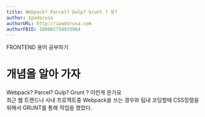 ```yaml
---
title: Webpack? Parcel? Gulp? Grunt ? 응?
author: Ipadorusa
authorURL: http://ipadorusa.com
authorFBID: 100002734933964
---
```


FRONTEND 용어 공부하기


<!--truncate-->
# 개념을 알아 가자
Webpack? Parcel? Gulp? Grunt ? 이런게 몬가요<br>
최근 웹 트렌드나 사내 프로젝트중 Webpack을 쓰는 경우와 팀내 코딩할때 CSS정렬을 위해서 GRUNT를 통해 작업을 했었다.
